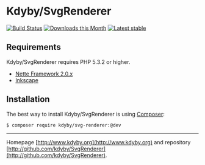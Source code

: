 Kdyby/SvgRenderer
======

[![Build Status](https://travis-ci.org/Kdyby/SvgRenderer.svg?branch=master)](https://travis-ci.org/Kdyby/SvgRenderer)
[![Downloads this Month](https://img.shields.io/packagist/dm/Kdyby/SvgRenderer.svg)](https://packagist.org/packages/Kdyby/SvgRenderer)
[![Latest stable](img.shields.io/packagist/v/Kdyby/SvgRenderer.svg)](https://packagist.org/packages/Kdyby/SvgRenderer)


Requirements
------------

Kdyby/SvgRenderer requires PHP 5.3.2 or higher.

- [Nette Framework 2.0.x](https://github.com/nette/nette)
- [Inkscape](http://inkscape.org/)


Installation
------------

The best way to install Kdyby/SvgRenderer is using  [Composer](http://getcomposer.org/):

```sh
$ composer require kdyby/svg-renderer:@dev
```


-----

Homepage [http://www.kdyby.org](http://www.kdyby.org) and repository [http://github.com/kdyby/SvgRenderer](http://github.com/kdyby/SvgRenderer).
